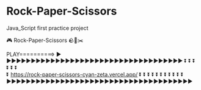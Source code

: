 # Rock-Paper-Scissors
Java_Script first practice project 


🎮 Rock-Paper-Scissors 🪨📰✂️

 PLAY==========> ▶️ ▶️▶️▶️▶️▶️▶️▶️▶️▶️▶️▶️▶️▶️▶️▶️▶️▶️▶️▶️▶️▶️▶️▶️▶️▶️▶️▶️▶️▶️▶️▶️▶️▶️▶️▶️▶️
                 ⏬                                                                                         ⏬
                 ⏬                                                                                         ⏬
                 ⏬                                                                                         ⏬           
                 ⏬                https://rock-paper-scissors-cyan-zeta.vercel.app/                        ⏬
                 ⏬                                                                                         ⏬
                 ⏬                                                                                         ⏬
                 ⏬                                                                                         ⏬
                 ⏬                                                                                         ⏬
                 ⏬                                                                                         ⏬
                 ▶️▶️▶️▶️▶️▶️▶️▶️▶️▶️▶️▶️▶️▶️▶️▶️▶️▶️▶️▶️▶️▶️▶️▶️▶️▶️▶️▶️▶️▶️▶️▶️▶️▶️▶️▶️▶️▶️





 
